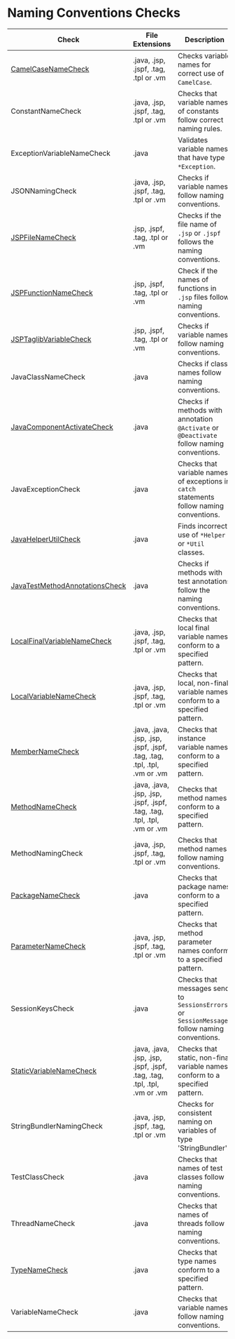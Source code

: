 # Naming Conventions Checks

Check | File Extensions | Description
----- | --------------- | -----------
[CamelCaseNameCheck](checks/camel_case_name_check.markdown#camelcasenamecheck) | .java, .jsp, .jspf, .tag, .tpl or .vm | Checks variable names for correct use of `CamelCase`. |
ConstantNameCheck | .java, .jsp, .jspf, .tag, .tpl or .vm | Checks that variable names of constants follow correct naming rules. |
ExceptionVariableNameCheck | .java | Validates variable names that have type `*Exception`. |
JSONNamingCheck | .java, .jsp, .jspf, .tag, .tpl or .vm | Checks if variable names follow naming conventions. |
[JSPFileNameCheck](checks/jsp_file_name_check.markdown#jspfilenamecheck) | .jsp, .jspf, .tag, .tpl or .vm | Checks if the file name of `.jsp` or `.jspf` follows the naming conventions. |
[JSPFunctionNameCheck](checks/jsp_function_name_check.markdown#jspfunctionnamecheck) | .jsp, .jspf, .tag, .tpl or .vm | Check if the names of functions in `.jsp` files follow naming conventions. |
[JSPTaglibVariableCheck](checks/jsp_taglib_variable_check.markdown#jsptaglibvariablecheck) | .jsp, .jspf, .tag, .tpl or .vm | Checks if variable names follow naming conventions. |
JavaClassNameCheck | .java | Checks if class names follow naming conventions. |
[JavaComponentActivateCheck](checks/java_component_activate_check.markdown#javacomponentactivatecheck) | .java | Checks if methods with annotation `@Activate` or `@Deactivate` follow naming conventions. |
JavaExceptionCheck | .java | Checks that variable names of exceptions in `catch` statements follow naming conventions. |
[JavaHelperUtilCheck](checks/java_helper_util_check.markdown#javahelperutilcheck) | .java | Finds incorrect use of `*Helper` or `*Util` classes. |
[JavaTestMethodAnnotationsCheck](checks/java_test_method_annotations_check.markdown#javatestmethodannotationscheck) | .java | Checks if methods with test annotations follow the naming conventions. |
[LocalFinalVariableNameCheck](https://checkstyle.sourceforge.io/config_naming.html#LocalFinalVariableName) | .java, .jsp, .jspf, .tag, .tpl or .vm | Checks that local final variable names conform to a specified pattern. |
[LocalVariableNameCheck](https://checkstyle.sourceforge.io/config_naming.html#LocalVariableName) | .java, .jsp, .jspf, .tag, .tpl or .vm | Checks that local, non-final variable names conform to a specified pattern. |
[MemberNameCheck](https://checkstyle.sourceforge.io/config_naming.html#MemberName) | .java, .java, .jsp, .jsp, .jspf, .jspf, .tag, .tag, .tpl, .tpl, .vm or .vm | Checks that instance variable names conform to a specified pattern. |
[MethodNameCheck](https://checkstyle.sourceforge.io/config_naming.html#MethodName) | .java, .java, .jsp, .jsp, .jspf, .jspf, .tag, .tag, .tpl, .tpl, .vm or .vm | Checks that method names conform to a specified pattern. |
MethodNamingCheck | .java, .jsp, .jspf, .tag, .tpl or .vm | Checks that method names follow naming conventions. |
[PackageNameCheck](https://checkstyle.sourceforge.io/config_naming.html#PackageName) | .java | Checks that package names conform to a specified pattern. |
[ParameterNameCheck](https://checkstyle.sourceforge.io/config_naming.html#ParameterName) | .java, .jsp, .jspf, .tag, .tpl or .vm | Checks that method parameter names conform to a specified pattern. |
SessionKeysCheck | .java | Checks that messages send to `SessionsErrors` or `SessionMessages` follow naming conventions. |
[StaticVariableNameCheck](https://checkstyle.sourceforge.io/config_naming.html#StaticVariableName) | .java, .java, .jsp, .jsp, .jspf, .jspf, .tag, .tag, .tpl, .tpl, .vm or .vm | Checks that static, non-final variable names conform to a specified pattern. |
StringBundlerNamingCheck | .java, .jsp, .jspf, .tag, .tpl or .vm | Checks for consistent naming on variables of type 'StringBundler'. |
TestClassCheck | .java | Checks that names of test classes follow naming conventions. |
ThreadNameCheck | .java | Checks that names of threads follow naming conventions. |
[TypeNameCheck](https://checkstyle.sourceforge.io/config_naming.html#TypeName) | .java | Checks that type names conform to a specified pattern. |
VariableNameCheck | .java | Checks that variable names follow naming conventions. |